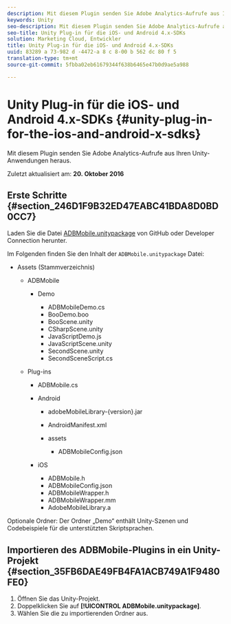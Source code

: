 ```yaml
---
description: Mit diesem Plugin senden Sie Adobe Analytics-Aufrufe aus Ihren Unity-Anwendungen heraus.
keywords: Unity
seo-description: Mit diesem Plugin senden Sie Adobe Analytics-Aufrufe aus Ihren Unity-Anwendungen heraus.
seo-title: Unity Plug-in für die iOS- und Android 4.x-SDKs
solution: Marketing Cloud, Entwickler
title: Unity Plug-in für die iOS- und Android 4.x-SDKs
uuid: 83289 a 73-982 d -4472-a 8 c 8-00 b 562 dc 80 f 5
translation-type: tm+mt
source-git-commit: 5fbba02eb61679344f638b6465e47b0d9ae5a988

---
```



# Unity Plug-in für die iOS- und Android 4.x-SDKs {#unity-plug-in-for-the-ios-and-android-x-sdks}

Mit diesem Plugin senden Sie Adobe Analytics-Aufrufe aus Ihren Unity-Anwendungen heraus.

Zuletzt aktualisiert am: **20. Oktober 2016**

## Erste Schritte {#section_246D1F9B32ED47EABC41BDA8D0BD0CC7}

Laden Sie die Datei [ADBMobile.unitypackage](https://github.com/Adobe-Marketing-Cloud/mobile-services/releases) von GitHub oder Developer Connection herunter.

Im Folgenden finden Sie den Inhalt der `ADBMobile.unitypackage` Datei:

* Assets (Stammverzeichnis)

   * ADBMobile

      * Demo

         * ADBMobileDemo.cs
         * BooDemo.boo
         * BooScene.unity
         * CSharpScene.unity
         * JavaScriptDemo.js
         * JavaScriptScene.unity
         * SecondScene.unity
         * SecondSceneScript.cs
   * Plug-ins

      * ADBMobile.cs
      * Android

         * adobeMobileLibrary-{version}.jar
         * AndroidManifest.xml
         * assets

            * ADBMobileConfig.json
      * iOS

         * ADBMobile.h
         * ADBMobileConfig.json
         * ADBMobileWrapper.h
         * ADBMobileWrapper.mm
         * AdobeMobileLibrary.a



Optionale Ordner: Der Ordner „Demo“ enthält Unity-Szenen und Codebeispiele für die unterstützten Skriptsprachen.

## Importieren des ADBMobile-Plugins in ein Unity-Projekt {#section_35FB6DAE49FB4FA1ACB749A1F9480FE0}

1. Öffnen Sie das Unity-Projekt.
1. Doppelklicken Sie auf **[!UICONTROL ADBMobile.unitypackage]**.
1. Wählen Sie die zu importierenden Ordner aus.

